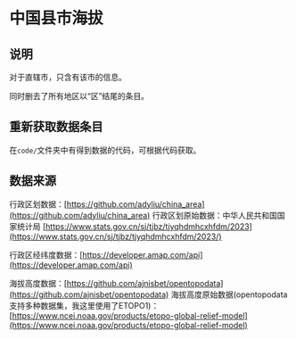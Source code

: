 # 中国县市海拔

## 说明

对于直辖市，只含有该市的信息。

同时删去了所有地区以“区”结尾的条目。

## 重新获取数据条目

在`code/`文件夹中有得到数据的代码，可根据代码获取。


## 数据来源

行政区划数据：[https://github.com/adyliu/china_area](https://github.com/adyliu/china_area)
行政区划原始数据：中华人民共和国国家统计局 [https://www.stats.gov.cn/sj/tjbz/tjyqhdmhcxhfdm/2023](https://www.stats.gov.cn/sj/tjbz/tjyqhdmhcxhfdm/2023/)

行政区经纬度数据：[https://developer.amap.com/api](https://developer.amap.com/api)

海拔高度数据：[https://github.com/ajnisbet/opentopodata](https://github.com/ajnisbet/opentopodata)
海拔高度原始数据(opentopodata支持多种数据集，我这里使用了ETOPO1)：[https://www.ncei.noaa.gov/products/etopo-global-relief-model](https://www.ncei.noaa.gov/products/etopo-global-relief-model)
